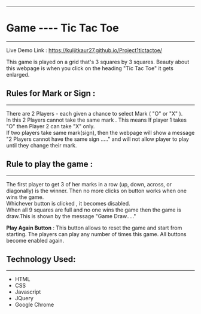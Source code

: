 *******************************************************************************
#                    Game ----  Tic Tac Toe
*******************************************************************************

Live Demo Link : https://kuljitkaur27.github.io/Project1tictactoe/


This game is played on a grid that's 3 squares by 3 squares. Beauty about this
webpage is when you click on the heading "Tic Tac Toe" it gets enlarged.

## Rules for Mark or Sign :
-----------------------
There are 2 Players  - each given a chance to select Mark ( "O" or "X" ).<br>
In this 2 Players cannot take the same mark . This means If player 1 takes "O"
then Player 2 can take "X" only.<br>
If two players take same mark(sign), then the webpage will show a message
"2 Players cannot have the same sign ....." and will not allow player to play
until they change their mark.

## Rule to play the game :
----------------------
The first player to get 3 of her marks in a row (up, down, across, or diagonally)
is the winner. Then no more clicks on button works when one wins the game.<br>
Whichever button is clicked , it becomes disabled.<br>
When all 9 squares are full and no one wins the game then the game is draw.This
is shown by the message "Game Draw....."

**Play Again Button** :  This button allows to reset the game and start from starting.
The players can play any number of times this game. All buttons become enabled again.

## Technology Used:
----------------
* HTML
* CSS
* Javascript
* JQuery
* Google Chrome
